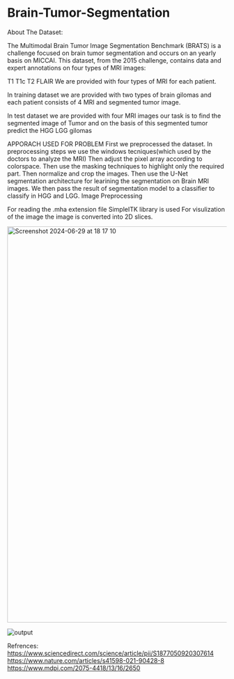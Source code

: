 # Brain-Tumor-Segmentation

About The Dataset:


The Multimodal Brain Tumor Image Segmentation Benchmark (BRATS) is a challenge focused on brain tumor segmentation and occurs on an yearly basis on MICCAI. This dataset, from the 2015 challenge, contains data and expert annotations on four types of MRI images:

T1
T1c
T2
FLAIR
We are provided with four types of MRI for each patient.

In training dataset we are provided with two types of brain gilomas and each patient consists of 4 MRI and segmented tumor image.

In test dataset we are provided with four MRI images our task is to find the segmented image of Tumor and on the basis of this segmented tumor predict the HGG LGG gilomas

APPORACH USED FOR PROBLEM
First we preprocessed the dataset.
In preprocessing steps we use the windows tecniques(which used by the doctors to analyze the MRI)
Then adjust the pixel array according to colorspace.
Then use the masking techniques to highlight only the required part.
Then normalize and crop the images.
Then use the U-Net segmentation architecture for learining the segmentation on Brain MRI images.
We then pass the result of segmentation model to a classifier to classify in HGG and LGG.
Image Preprocessing

For reading the .mha extension file SimpleITK library is used
For visulization of the image the image is converted into 2D slices.



<img width="910" alt="Screenshot 2024-06-29 at 18 17 10" src="https://github.com/Ehsan-Taheri/Brain-Tumor-Segmentation/assets/24533827/90762a28-6ffe-4a21-a29a-6e9e2600ae24">

![output](https://github.com/Ehsan-Taheri/Brain-Tumor-Segmentation/assets/24533827/ca65c813-d7f9-4edd-8406-2d56b7db74ba)


Refrences:
https://www.sciencedirect.com/science/article/pii/S1877050920307614
https://www.nature.com/articles/s41598-021-90428-8
https://www.mdpi.com/2075-4418/13/16/2650
